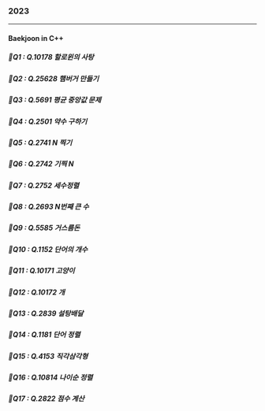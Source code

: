 ### 2023

---

#### Baekjoon in C++

##### 💛Q1 : Q.10178 할로윈의 사탕

##### 💛Q2 : Q.25628 햄버거 만들기

##### 💛Q3 : Q.5691 평균 중앙값 문제

##### 💛Q4 : Q.2501 약수 구하기

##### 💛Q5 : Q.2741 N 찍기

##### 💛Q6 : Q.2742 기찍 N

##### 💛Q7 : Q.2752 세수정렬

##### 💛Q8 : Q.2693 N번째 큰 수

##### 💛Q9 : Q.5585 거스름돈

##### 💛Q10 : Q.1152 단어의 개수

##### 💛Q11 : Q.10171 고양이

##### 💛Q12 : Q.10172 개

##### 💛Q13 : Q.2839 설탕배달

##### 💛Q14 : Q.1181 단어 정렬

##### 💛Q15 : Q.4153 직각삼각형

##### 💛Q16 : Q.10814 나이순 정렬

##### 💛Q17 : Q.2822 점수 계산
